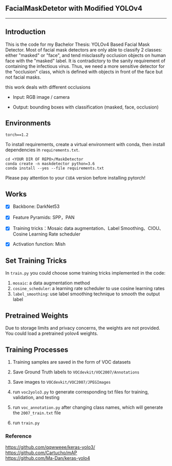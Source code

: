 ## FacialMaskDetetor with Modified YOLOv4
---

## Introduction

This is the code for my Bachelor Thesis: YOLOv4 Based Facial Mask Detector. Most of facial mask detectors are only able to classify 2 classes: either "masked" or "face", and tend misclassify occlusion objects on human face with the "masked" label. It is contradictory to the sanity requirement of containing the infectious virus. Thus, we need a more sensitive detector for the "occlusion" class, which is defined with objects in front of the face but not facial masks.

this work deals with different occlusions

- Input: RGB image / camera

- Output: bounding boxes with classification (masked, face, occlusion)

  



## Environments

`torch==1.2`

To install requirements, create a virtual environment with conda, then install dependencies in `requirements.txt`. 

```
cd <YOUR DIR OF REPO>/MaskDetector
conda create -n maskdetector python=3.6
conda install --yes --file requirements.txt
```

Please pay attention to your `CUDA` version before installing pytorch!



## Works

- [x] Backbone: DarkNet53
- [x] Feature Pyramids: SPP，PAN
- [x] Training tricks：Mosaic data augmentation、Label Smoothing、CIOU、Cosine Learning Rate scheduler
- [x] Activation function: Mish



## Set Training Tricks

In `train.py` you could choose some training tricks implemented in the code:

1. `mosaic`:  a data augmentation method
2. `cosine_scheduler`: a learning rate scheduler to use cosine learning rates
3. `label_smoothing`: use label smoothing technique to smooth the output label 



## Pretrained Weights

Due to storage limits and privacy concerns, the weights are not provided. You could load a pretrained yolov4 weights. 



## Training Processes
1. Training samples are saved in the form of VOC datasets

2. Save Ground Truth labels to `VOCdevkit/VOC2007/Annotations`

3. Save images to  `VOCdevkit/VOC2007/JPEGImages`

4. run `voc2yolo3.py` to generate corresponding txt files for training, validation, and testing

5. run `voc_annotation.py` after changing class names, which will generate the `2007_train.txt` file

6. run `train.py`

   

### Reference
https://github.com/qqwweee/keras-yolo3/  
https://github.com/Cartucho/mAP  
https://github.com/Ma-Dan/keras-yolo4  

